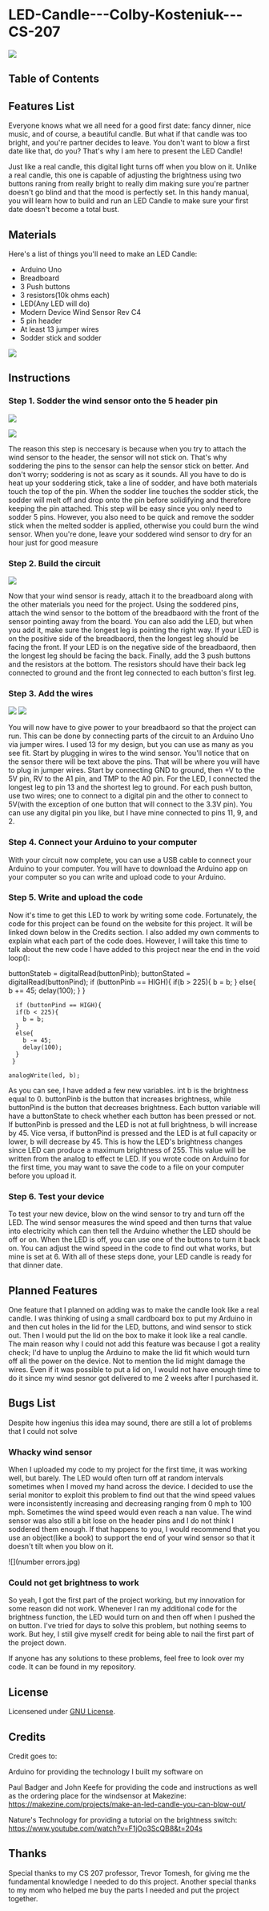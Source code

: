 # LED-Candle---Colby-Kosteniuk---CS-207
![](image1.jpg)


## Table of Contents

## Features List
Everyone knows what we all need for a good first date: fancy dinner, nice music, and of course, a beautiful candle. But what if that candle was too bright, and you're partner decides to leave. You don't want to blow a first date like that, do you? That's why I am here to present the LED Candle!

Just like a real candle, this digital light turns off when you blow on it. Unlike a real candle, this one is capable of adjusting the brightness using two buttons raning from really bright to really dim making sure you're partner doesn't go blind and that the mood is perfectly set. In this handy manual, you will learn how to build and run an LED Candle to make sure your first date doesn't become a total bust.

## Materials

Here's a list of things you'll need to make an LED Candle:
- Arduino Uno
- Breadboard
- 3 Push buttons
- 3 resistors(10k ohms each)
- LED(Any LED will do)
- Modern Device Wind Sensor Rev C4
- 5 pin header
- At least 13 jumper wires
- Sodder stick and sodder

![](image2.jpg)

## Instructions

### Step 1. Sodder the wind sensor onto the 5 header pin

![](image3.jpg)

![](image4.jpg)

The reason this step is neccesary is because when you try to attach the wind sensor to the header, the sensor will not stick on. That's why soddering the pins to the sensor can help the sensor stick on better. And don't worry; soddering is not as scary as it sounds. All you have to do is heat up your soddering stick, take a line of sodder, and have both materials touch the top of the pin. When the sodder line touches the sodder stick, the sodder will melt off and drop onto the pin before solidifying and therefore keeping the pin attached. This step will be easy since you only need to sodder 5 pins. However, you also need to be quick and remove the sodder stick when the melted sodder is applied, otherwise you could burn the wind sensor. When you're done, leave your soddered wind sensor to dry for an hour just for good measure

### Step 2. Build the circuit

![](image5.jpg)

Now that your wind sensor is ready, attach it to the breadboard along with the other materials you need for the project. Using the soddered pins, attach the wind sensor to the bottom of the breadbaord with the front of the sensor pointing away from the board. You can also add the LED, but when you add it, make sure the longest leg is pointing the right way. If your LED is on the positive side of the breadbaord, then the longest leg should be facing the front. If your LED is on the negative side of the breadbaord, then the longest leg should be facing the back. Finally, add the 3 push buttons and the resistors at the bottom. The resistors should have their back leg connected to ground and the front leg connected to each button's first leg.

### Step 3. Add the wires

![](image6.jpg)
![](image1.jpg)

You will now have to give power to your breadbaord so that the project can run. This can be done by connecting parts of the circuit to an Arduino Uno via jumper wires. I used 13 for my design, but you can use as many as you see fit. Start by plugging in wires to the wind sensor. You'll notice that on the sensor there will be text above the pins. That will be where you will have to plug in jumper wires. Start by connecting GND to ground, then +V to the 5V pin, RV to the A1 pin, and TMP to the A0 pin. For the LED, I connected the longest leg to pin 13 and the shortest leg to ground. For each push button, use two wires; one to connect to a digital pin and the other to connect to 5V(with the exception of one button that will connect to the 3.3V pin). You can use any digital pin you like, but I have mine connected to pins 11, 9, and 2.

### Step 4. Connect your Arduino to your computer
With your circuit now complete, you can use a USB cable to connect your Arduino to your computer. You will have to download the Arduino app on your computer so you can write and upload code to your Arduino.

### Step 5. Write and upload the code
Now it's time to get this LED to work by writing some code. Fortunately, the code for this project can be found on the website for this project. It will be linked down below in the Credits section. I also added my own comments to explain what each part of the code does. However, I will take this time to talk about the new code I have added to this project near the end in the void loop():

 buttonStateb = digitalRead(buttonPinb);
 buttonStated = digitalRead(buttonPind);
if (buttonPinb == HIGH){
      if(b > 225){
        b = b;
      }
      else{
        b += 45;
        delay(100);
      }
     }

      if (buttonPind == HIGH){
      if(b < 225){
        b = b;
      }
      else{
        b -= 45;
        delay(100);
      }
     }
     
    analogWrite(led, b);
 
 As you can see, I have added a few new variables. int b is the brightness equal to 0. buttonPinb is the button that increases brightness, while buttonPind is the button that decreases brightness. Each button variable will have a buttonState to check whether each button has been pressed or not. If buttonPinb is pressed and the LED is not at full brightness, b will increase by 45. Vice versa, if buttonPind is pressed and the LED is at full capacity or lower, b will decrease by 45. This is how the LED's brightness changes since LED can produce a maximum brightness of 255. This value will be written from the analog to effect te LED. If you wrote code on Arduino for the first time, you may want to save the code to a file on your computer before you upload it.
 
 ### Step 6. Test your device
 To test your new device, blow on the wind sensor to try and turn off the LED. The wind sensor measures the wind speed and then turns that value into electricity which can then tell the Arduino whether the LED should be off or on. When the LED is off, you can use one of the buttons to turn it back on. You can adjust the wind speed in the code to find out what works, but mine is set at 6. With all of these steps done, your LED candle is ready for that dinner date.
 
 ## Planned Features
 
 One feature that I planned on adding was to make the candle look like a real candle. I was thinking of using a small cardboard box to put my Arduino in and then cut holes in the lid for the LED, buttons, and wind sensor to stick out. Then I would put the lid on the box to make it look like a real candle. The main reason why I could not add this feature was because I got a reality check; I'd have to unplug the Arduino to make the lid fit which would turn off all the power on the device. Not to mention the lid might damage the wires. Even if it was possible to put a lid on, I would not have enough time to do it since my wind sesnor got delivered to me 2 weeks after I purchased it.
 
 ## Bugs List
 
 Despite how ingenius this idea may sound, there are still a lot of problems that I could not solve
 
 ### Whacky wind sensor
 When I uploaded my code to my project for the first time, it was working well, but barely. The LED would often turn off at random intervals sometimes when I moved my hand across the device. I decided to use the serial monitor to exploit this problem to find out that the wind speed values were inconsistently increasing and decreasing ranging from 0 mph to 100 mph. Sometimes the wind speed would even reach a nan value. The wind sensor was also still a bit lose on the header pins and I do not think I soddered them enough. If that happens to you, I would recommend that you use an object(like a book) to support the end of your wind sensor  so that it doesn't tilt when you blow on it.
 
 ![](number errors.jpg)
 
 ### Could not get brightness to work
 So yeah, I got the first part of the project working, but my innovation for some reason did not work. Whenever I ran my additional code for the brightness function, the LED would turn on and then off when I pushed the on button. I've tried for days to solve this problem, but nothing seems to work. But hey, I still give myself credit for being able to nail the first part of the project down.
 
 If anyone has any solutions to these problems, feel free to look over my code. It can be found in my repository.
 
 ## License 
 
 Licensened under [GNU License](LICENSE).
 
 ## Credits
  
 Credit goes to:
 
 Arduino for providing the technology I built my software on
 
 Paul Badger and John Keefe for providing the code and instructions as well as the ordering place for the windsensor at Makezine: https://makezine.com/projects/make-an-led-candle-you-can-blow-out/
 
 Nature's Technology for providing a tutorial on the brightness switch: https://www.youtube.com/watch?v=F1jOo3ScQB8&t=204s
 
 ## Thanks 
 
 Special thanks to my CS 207 professor, Trevor Tomesh, for giving me the fundamental knowledge I needed to do this project. Another special thanks to my mom who helped me buy the parts I needed and put the project together. 
 
 
 
 
 
 
 
 
 
 


